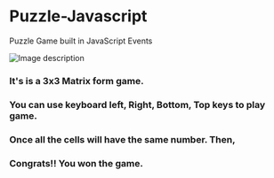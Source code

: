 # Puzzle-Javascript
Puzzle Game built in JavaScript Events

![Image description](https://i.imgur.com/5p2gipx.png)

### It's is a 3x3 Matrix form game.

### You can use keyboard left, Right, Bottom, Top keys to play game.

### Once all the cells will have the same number. Then,

### Congrats!! You won the game.
